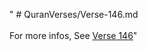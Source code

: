 " # QuranVerses/Verse-146.md <br><br>For more infos, See [Verse 146](https://www.quranbookk.com/quran/search?q=146)"